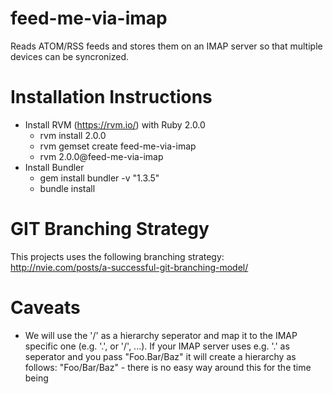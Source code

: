 feed-me-via-imap
================

Reads ATOM/RSS feeds and stores them on an IMAP server so that multiple devices can be syncronized.

Installation Instructions
=========================

* Install RVM (https://rvm.io/) with Ruby 2.0.0
  * rvm install 2.0.0
  * rvm gemset create feed-me-via-imap
  * rvm 2.0.0@feed-me-via-imap
* Install Bundler
  * gem install bundler -v "1.3.5"
  * bundle install

GIT Branching Strategy
======================

This projects uses the following branching strategy: http://nvie.com/posts/a-successful-git-branching-model/

Caveats
=======

* We will use the '/' as a hierarchy seperator and map it to the IMAP specific one (e.g. '.', or '/', ...). If your IMAP server uses e.g. '.' as seperator and you pass "Foo.Bar/Baz" it will create a hierarchy as follows: "Foo/Bar/Baz" - there is no easy way around this for the time being

